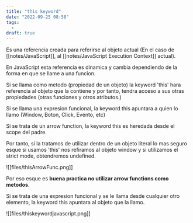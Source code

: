```yaml
---
title: "this keyword"
date: "2022-09-25 08:58"
tags: 
  - 
draft: true
---
```

Es una referencia creada para referirse al objeto actual (En el caso de [[notes/JavaScript]], al [[notes/JavaScript Execution Context]] actual).

En JavaScript esta referencia es dinamica y cambia dependiendo de la forma en que se llame a una funcion. 

Si se llama como metodo (propiedad de un objeto) la keyword 'this' hara referencia al objeto que la contiene y por tanto, tendra acceso a sus otras propiedades (otras funciones  y otros atributos.)

Si se llama una expresion funcional, la keyword this apuntara a quien lo llamo (Window, Boton, Click, Evento, etc)

Si se trata de un arrow function, la keyword this es heredada desde el scope del padre. 

Por tanto, si la tratamos de utilizar dentro de un objeto literal lo mas seguro esque si usamos 'this' nos refiramos al objeto window y si utilizamos el strict mode, obtendremos undefined.

![[files/thisArrowFunc.png]]

Por eso esque es **buena practica no utilizar arrow functions como metodos**.

Si se trata de una expresion funcional y se le llama desde cualquier otro elemento, la keyword this apuntara al objeto que la llamo.  

![[files/thiskeywordjavascript.png]]
